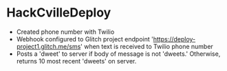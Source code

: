 # HackCvilleDeploy
- Created phone number with Twilio
- Webhook configured to Glitch project endpoint 'https://deploy-project1.glitch.me/sms' when text is received to Twilio phone number 
- Posts a 'dweet' to server if body of message is not 'dweets.' Otherwise, returns 10 most recent 'dweets' on server.
